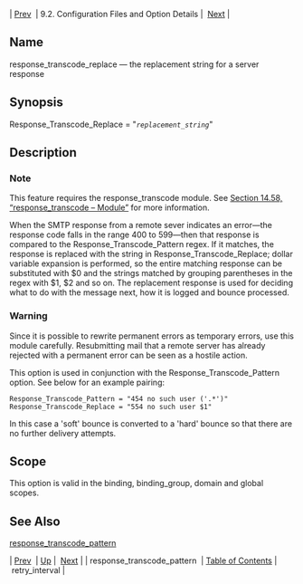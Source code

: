 | [Prev](conf.ref.response_transcode_pattern)  | 9.2. Configuration Files and Option Details |  [Next](conf.ref.retry_interval.php) |

<a name="conf.ref.response_transcode_replace"></a>
## Name

response_transcode_replace — the replacement string for a server response

## Synopsis

Response_Transcode_Replace = "*`replacement_string`*"

<a name="idp11234880"></a>
## Description

### Note

This feature requires the response_transcode module. See [Section 14.58, “response_transcode – Module”](modules.response_transcode "14.58. response_transcode – Module") for more information.

When the SMTP response from a remote sever indicates an error—the response code falls in the range 400 to 599—then that response is compared to the Response_Transcode_Pattern regex. If it matches, the response is replaced with the string in Response_Transcode_Replace; dollar variable expansion is performed, so the entire matching response can be substituted with $0 and the strings matched by grouping parentheses in the regex with $1, $2 and so on. The replacement response is used for deciding what to do with the message next, how it is logged and bounce processed.

### Warning

Since it is possible to rewrite permanent errors as temporary errors, use this module carefully. Resubmitting mail that a remote server has already rejected with a permanent error can be seen as a hostile action.

This option is used in conjunction with the Response_Transcode_Pattern option. See below for an example pairing:

```
Response_Transcode_Pattern = "454 no such user ('.*')"
Response_Transcode_Replace = "554 no such user $1"
```

In this case a 'soft' bounce is converted to a 'hard' bounce so that there are no further delivery attempts.

<a name="idp11241232"></a>
## Scope

This option is valid in the binding, binding_group, domain and global scopes.

<a name="idp11242912"></a>
## See Also

[response_transcode_pattern](conf.ref.response_transcode_pattern "response_transcode_pattern")

| [Prev](conf.ref.response_transcode_pattern)  | [Up](conf.ref.files.php) |  [Next](conf.ref.retry_interval.php) |
| response_transcode_pattern  | [Table of Contents](index) |  retry_interval |
